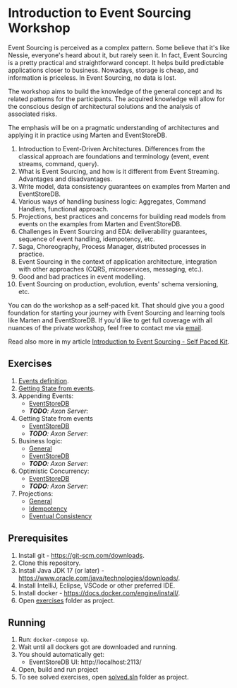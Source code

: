# Introduction to Event Sourcing Workshop

Event Sourcing is perceived as a complex pattern. Some believe that it's like Nessie, everyone's heard about it, but rarely seen it. In fact, Event Sourcing is a pretty practical and straightforward concept. It helps build predictable applications closer to business. Nowadays, storage is cheap, and information is priceless. In Event Sourcing, no data is lost. 

The workshop aims to build the knowledge of the general concept and its related patterns for the participants. The acquired knowledge will allow for the conscious design of architectural solutions and the analysis of associated risks. 

The emphasis will be on a pragmatic understanding of architectures and applying it in practice using Marten and EventStoreDB.

1. Introduction to Event-Driven Architectures. Differences from the classical approach are foundations and terminology (event, event streams, command, query).
2. What is Event Sourcing, and how is it different from Event Streaming. Advantages and disadvantages.
3. Write model, data consistency guarantees on examples from Marten and EventStoreDB.
4. Various ways of handling business logic: Aggregates, Command Handlers, functional approach.
5. Projections, best practices and concerns for building read models from events on the examples from Marten and EventStoreDB.
6. Challenges in Event Sourcing and EDA: deliverability guarantees, sequence of event handling, idempotency, etc.
8. Saga, Choreography, Process Manager,  distributed processes in practice.
7. Event Sourcing in the context of application architecture, integration with other approaches (CQRS, microservices, messaging, etc.).
8. Good and bad practices in event modelling.
9. Event Sourcing on production, evolution, events' schema versioning, etc.

You can do the workshop as a self-paced kit. That should give you a good foundation for starting your journey with Event Sourcing and learning tools like Marten and EventStoreDB. If you'd like to get full coverage with all nuances of the private workshop, feel free to contact me via [email](mailto:oskar.dudycz@gmail.com).

Read also more in my article [Introduction to Event Sourcing - Self Paced Kit](https://event-driven.io/en/introduction_to_event_sourcing/?utm_source=event_sourcing_jvm).

## Exercises

1. [Events definition](./exercises/src/test/java/io/eventdriven/introductiontoeventsourcing/e01_events_definition).
2. [Getting State from events](./exercises/src/test/java/io/eventdriven/introductiontoeventsourcing/e02_getting_state_from_events).
3. Appending Events:
   * [EventStoreDB](./exercises/src/test/java/io/eventdriven/introductiontoeventsourcing/e03_appending_event/esdb)
   * _**TODO**: Axon Server_:
4. Getting State from events
   * [EventStoreDB](./exercises/src/test/java/io/eventdriven/introductiontoeventsourcing/e04_getting_state_from_events)
   * _**TODO**: Axon Server_:
5. Business logic:
   * [General](./exercises/src/test/java/io/eventdriven/introductiontoeventsourcing/e05_business_logic)
   * [EventStoreDB](./exercises/src/test/java/io/eventdriven/introductiontoeventsourcing/e06_business_logic/esdb)
   * _**TODO**: Axon Server_:
6. Optimistic Concurrency:
   * [EventStoreDB](./exercises/src/test/java/io/eventdriven/introductiontoeventsourcing/e07_optimistic_concurrency/esdb)
   * _**TODO**: Axon Server_:
7. Projections:
   * [General](./exercises/src/test/java/io/eventdriven/introductiontoeventsourcing/e08_projections_singlestream)
   * [Idempotency](./exercises/src/test/java/io/eventdriven/introductiontoeventsourcing/e09_projections_singlestream_idempotency)
   * [Eventual Consistency](./exercises/src/test/java/io/eventdriven/introductiontoeventsourcing/e10_projections_singlestream_eventual_consistency)

## Prerequisites

1. Install git - https://git-scm.com/downloads.
2. Clone this repository.
3. Install Java JDK 17 (or later) - https://www.oracle.com/java/technologies/downloads/.
4. Install IntelliJ, Eclipse, VSCode or other preferred IDE.
5. Install docker - https://docs.docker.com/engine/install/.
6. Open [exercises](./exercises/) folder as project.

## Running

1. Run: `docker-compose up`.
2. Wait until all dockers got are downloaded and running.
3. You should automatically get:
   - EventStoreDB UI: http://localhost:2113/
4. Open, build and run project
5. To see solved exercises, open [solved.sln](./solved/)  folder as project.
